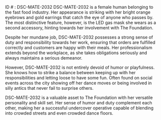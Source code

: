 ID # : DSC-MATE-2032
DSC-MATE-2032 is a female human belonging to the fast food industry. Her appearance is striking with her bright orange eyebrows and gold earrings that catch the eye of anyone who passes by. The most distinctive feature, however, is the LED gas mask she wears as a second accessory, hinting towards her involvement with The Foundation.

Despite her mundane job, DSC-MATE-2032 possesses a strong sense of duty and responsibility towards her work, ensuring that orders are fulfilled correctly and customers are happy with their meals. Her professionalism extends beyond the workplace, as she takes obligations seriously and always maintains a serious demeanor.

However, DSC-MATE-2032 is not entirely devoid of humor or playfulness. She knows how to strike a balance between keeping up with her responsibilities and letting loose to have some fun. Often found on social events across the city showing off her dance moves or being involved in silly antics that never fail to surprise others.

DSC-MATE-2032 is a valuable asset to The Foundation with her versatile personality and skill set. Her sense of humor and duty complement each other, making her a successful undercover operative capable of blending into crowded streets and even crowded dance floors.